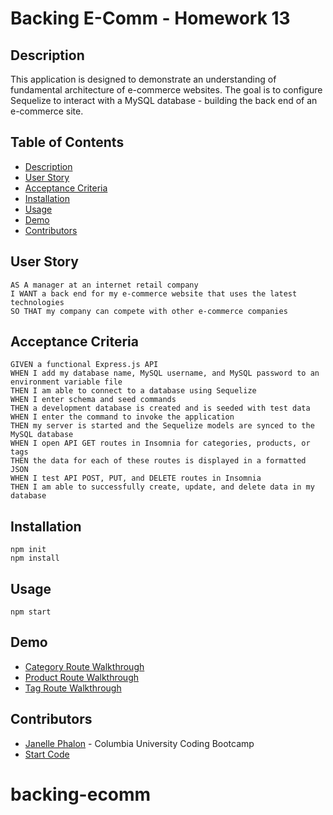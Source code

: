 # Backing E-Comm - Homework 13

## Description
This application is designed to demonstrate an understanding of fundamental architecture of e-commerce websites. The goal is to configure Sequelize to interact with a MySQL database - building the back end of an e-commerce site. 

## Table of Contents 
* [Description](#description)
* [User Story](#user-story)
* [Acceptance Criteria](#acceptance-criteria)
* [Installation](#installation)
* [Usage](#usage)
* [Demo](#demo)
* [Contributors](#contributors)


## User Story
```
AS A manager at an internet retail company
I WANT a back end for my e-commerce website that uses the latest technologies
SO THAT my company can compete with other e-commerce companies
```

## Acceptance Criteria 
```
GIVEN a functional Express.js API
WHEN I add my database name, MySQL username, and MySQL password to an environment variable file
THEN I am able to connect to a database using Sequelize
WHEN I enter schema and seed commands
THEN a development database is created and is seeded with test data
WHEN I enter the command to invoke the application
THEN my server is started and the Sequelize models are synced to the MySQL database
WHEN I open API GET routes in Insomnia for categories, products, or tags
THEN the data for each of these routes is displayed in a formatted JSON
WHEN I test API POST, PUT, and DELETE routes in Insomnia
THEN I am able to successfully create, update, and delete data in my database
```

## Installation
`npm init` <br>
`npm install`

## Usage
`npm start`

## Demo 
* [Category Route Walkthrough]()
* [Product Route Walkthrough]()
* [Tag Route Walkthrough]()

## Contributors
* [Janelle Phalon](https://github.com/janellephalon) - Columbia University Coding Bootcamp 
* [Start Code](https://github.com/coding-boot-camp/fantastic-umbrella) 
# backing-ecomm
